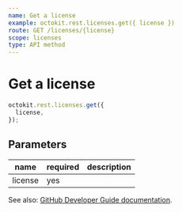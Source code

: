 ```yaml
---
name: Get a license
example: octokit.rest.licenses.get({ license })
route: GET /licenses/{license}
scope: licenses
type: API method
---
```


# Get a license

```js
octokit.rest.licenses.get({
  license,
});
```

## Parameters

<table>
  <thead>
    <tr>
      <th>name</th>
      <th>required</th>
      <th>description</th>
    </tr>
  </thead>
  <tbody>
    <tr><td>license</td><td>yes</td><td>

</td></tr>
  </tbody>
</table>

See also: [GitHub Developer Guide documentation](https://docs.github.com/enterprise-cloud@latest//rest/reference/licenses#get-a-license).
